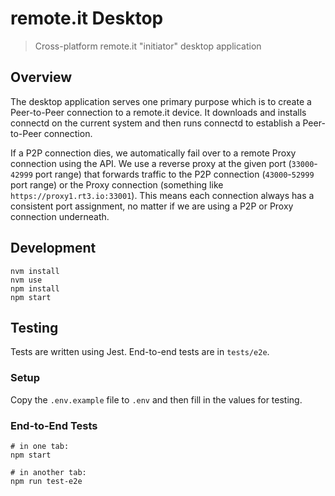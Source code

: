 # remote.it Desktop

> Cross-platform remote.it "initiator" desktop application

## Overview

The desktop application serves one primary purpose which is to create a Peer-to-Peer connection to a remote.it device. It downloads and installs connectd on the current system and then runs connectd to establish a Peer-to-Peer connection.

If a P2P connection dies, we automatically fail over to a remote Proxy connection using the API. We use a reverse proxy at the given port (`33000`-`42999` port range) that forwards traffic to the P2P connection (`43000`-`52999` port range) or the Proxy connection (something like `https://proxy1.rt3.io:33001`). This means each connection always has a consistent port assignment, no matter if we are using a P2P or Proxy connection underneath.

## Development

```shell
nvm install
nvm use
npm install
npm start
```

## Testing

Tests are written using Jest. End-to-end tests are in `tests/e2e`.

### Setup

Copy the `.env.example` file to `.env` and then fill in the values for testing.

### End-to-End Tests

```shell
# in one tab:
npm start

# in another tab:
npm run test-e2e
```
